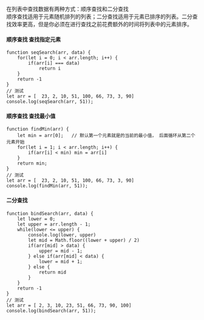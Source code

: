 在列表中查找数据有两种方式：顺序查找和二分查找</br>
顺序查找适用于元素随机排列的列表；二分查找适用于元素已排序的列表。二分查找效率更高，但是你必须在进行查找之前花费额外的时间将列表中的元素排序。

#### 顺序查找 查找指定元素
```
function seqSearch(arr, data) {
	for(let i = 0; i < arr.length; i++) {
		if(arr[i] === data)
			return i
	}
	return -1
}
// 测试
let arr = [  23, 2, 10, 51, 100, 66, 73, 3, 90]
console.log(seqSearch(arr, 51));
```

#### 顺序查找 查找最小值
```
function findMin(arr) {
	let min = arr[0];   // 默认第一个元素就是的当前的最小值， 后面循环从第二个元素开始
	for(let i = 1; i < arr.length; i++) {
		if(arr[i] < min) min = arr[i]
	}
	return min;
}
// 测试
let arr = [  23, 2, 10, 51, 100, 66, 73, 3, 90]
console.log(findMin(arr, 51));
```

#### 二分查找
```
function bindSearch(arr, data) {
	let lower = 0;
	let upper = arr.length - 1;
	while(lower <= upper) {
		console.log(lower, upper)
		let mid = Math.floor((lower + upper) / 2)
		if(arr[mid] > data) {
			upper = mid - 1;
		} else if(arr[mid] < data) {
			lower = mid + 1;
		} else {
			return mid
		}
	}
	return -1
}
// 测试
let arr = [ 2, 3, 10, 23, 51, 66, 73, 90, 100]
console.log(bindSearch(arr, 51));
```



